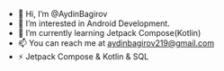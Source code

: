 - 👋 Hi, I’m @AydinBagirov
- 👀 I’m interested in Android Development.
- 🌱 I’m currently learning Jetpack Compose(Kotlin)
- 📫 You can reach me at aydinbagirov219@gmail.com
- ⚡ Jetpack Compose & Kotlin & SQL
